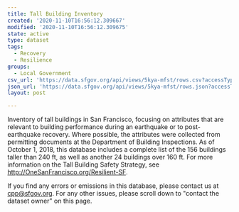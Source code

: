 ```yaml
---
title: Tall Building Inventory
created: '2020-11-10T16:56:12.309667'
modified: '2020-11-10T16:56:12.309675'
state: active
type: dataset
tags:
  - Recovery
  - Resilience
groups:
  - Local Government
csv_url: 'https://data.sfgov.org/api/views/5kya-mfst/rows.csv?accessType=DOWNLOAD'
json_url: 'https://data.sfgov.org/api/views/5kya-mfst/rows.json?accessType=DOWNLOAD'
layout: post

---
```

Inventory of tall buildings in San Francisco, focusing on attributes that are relevant to building performance during an earthquake or to post-earthquake recovery. Where possible, the attributes were collected from permitting documents at the Department of Building Inspections. As of October 1, 2018, this database includes a complete list of the 156 buildings taller than 240 ft, as well as another 24 buildings over 160 ft. For more information on the Tall Building Safety Strategy, see <a href="http://OneSanFrancisco.org/Resilient-SF" target="_blank" rel="nofollow external">http://OneSanFrancisco.org/Resilient-SF</a>. 

If you find any errors or emissions in this database, please contact us at <a href="mailto:cpp@sfgov.org?subject=Tall Buildings Database">cpp@sfgov.org</a>. For any other issues, please scroll down to "contact the dataset owner" on this page.
